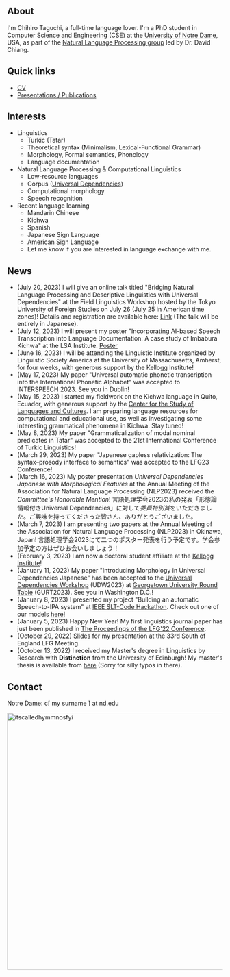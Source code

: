 ## About

I'm Chihiro Taguchi, a full-time language lover.
I'm a PhD student in Computer Science and Engineering (CSE) at the [University of Notre Dame](https://nd.edu), USA,
as part of the [Natural Language Processing group](https://nlp.nd.edu) led by Dr. David Chiang.
<br />

## Quick links
- [CV](./assets/pdf/CV.pdf)
- [Presentations / Publications](./pub.md)

## Interests
- Linguistics
    - Turkic (Tatar)
    - Theoretical syntax (Minimalism, Lexical-Functional Grammar)
    - Morphology, Formal semantics, Phonology
    - Language documentation
- Natural Language Processing & Computational Linguistics
    - Low-resource languages
    - Corpus ([Universal Dependencies](https://universaldependencies.org/))
    - Computational morphology
    - Speech recognition
- Recent language learning
    - Mandarin Chinese
    - Kichwa
    - Spanish
    - Japanese Sign Language
    - American Sign Language
    - Let me know if you are interested in language exchange with me. 

## News
- (July 20, 2023) I will give an online talk titled "Bridging Natural Language Processing and Descriptive Linguistics with Universal Dependencies" at the Field Linguistics Workshop hosted by the Tokyo University of Foreign Studies on July 26 (July 25 in American time zones)! Details and registration are available here: [Link](https://lingdy.aa-ken.jp/en/news/15787) (The talk will be entirely in Japanese).
- (July 12, 2023) I will present my poster "Incorporating AI-based Speech Transcription into Language Documentation: A case study of Imbabura Kichwa" at the LSA Institute. [Poster](./assets/pdf/LSA_Institute2023_poster.pdf)
- (June 16, 2023) I will be attending the Linguistic Institute organized by Linguistic Society America at the University of Massachusetts, Amherst, for four weeks, with generous support by the Kellogg Institute!
- (May 17, 2023) My paper "Universal automatic phonetic transcription into the International Phonetic Alphabet" was accepted to INTERSPEECH 2023. See you in Dublin!
- (May 15, 2023) I started my fieldwork on the Kichwa language in Quito, Ecuador, with generous support by the [Center for the Study of Languages and Cultures](https://cslc.nd.edu/). I am preparing language resources for computational and educational use, as well as investigating some interesting grammatical phenomena in Kichwa. Stay tuned!
- (May 8, 2023) My paper "Grammaticalization of modal nominal predicates in Tatar" was accepted to the 21st International Conference of Turkic Linguistics!
- (March 29, 2023) My paper "Japanese gapless relativization: The syntax–prosody interface to semantics" was accepted to the LFG23 Conference! 
- (March 16, 2023) My poster presentation *Universal Dependencies Japanese with Morphological Features* at the Annual Meeting of the Association for Natural Language Processing (NLP2023) received the *Committee's Honorable Mention*!
言語処理学会2023の私の発表「形態論情報付きUniversal Dependencies」に対して*委員特別賞*をいただきました。ご興味を持ってくださった皆さん、ありがとうございました。
- (March 7, 2023) I am presenting two papers at the Annual Meeting of the Association for Natural Language Processing (NLP2023) in Okinawa, Japan!
言語処理学会2023にて二つのポスター発表を行う予定です。学会参加予定の方はぜひお会いしましょう！
- (February 3, 2023) I am now a doctoral student affiliate at the [Kellogg Institute](https://kellogg.nd.edu)!
- (January 11, 2023) My paper "Introducing Morphology in Universal Dependencies Japanese" has been accepted to the [Universal Dependencies Workshop](https://gurt.georgetown.edu/gurt-2023/udw-call-for-papers/) (UDW2023) at [Georgetown University Round Table](https://gurt.georgetown.edu/gurt-2023/) (GURT2023). See you in Washington D.C.!
- (January 8, 2023) I presented my project "Building an automatic Speech-to-IPA system" at [IEEE SLT-Code Hackathon](https://slt2022.org/hackathon.php). Check out one of our models [here](https://huggingface.co/ctaguchi/slt-wav2vec2-japlmthu-ipa)!
- (January 5, 2023) Happy New Year! My first linguistics journal paper has just been published in [The Proceedings of the LFG'22 Conference](https://ojs.ub.uni-konstanz.de/lfg/index.php/main/index).
- (October 29, 2022) [Slides](./assets/pdf/LFG_SE.pdf) for my presentation at the 33rd South of England LFG Meeting.
- (October 13, 2022) I received my Master's degree in Linguistics by Research with <b>Distinction</b> from the University of Edinburgh!
My master's thesis is available from [here](./assets/pdf/MScR_dissertation_final.pdf) (Sorry for silly typos in there).

## Contact
Notre Dame: c[ my surname ] at nd.edu

<img width="601" alt="itscalledhymmnosfyi" src="https://user-images.githubusercontent.com/72488381/213342087-609e6bf7-07c2-4a76-b529-710e34e11c1e.png">
